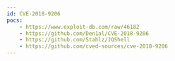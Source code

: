 ```yaml
---
id: CVE-2018-9206
pocs: 
    - https://www.exploit-db.com/raw/46182
    - https://github.com/Den1al/CVE-2018-9206
    - https://github.com/Stahlz/JQShell
    - https://github.com/cved-sources/cve-2018-9206
---
```

